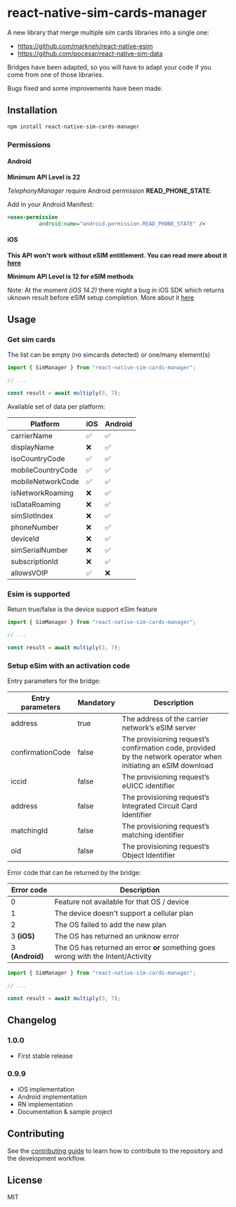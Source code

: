 # react-native-sim-cards-manager

A new library that merge multiple sim cards libraries into a single one:
- https://github.com/markneh/react-native-esim
- https://github.com/pocesar/react-native-sim-data

Bridges have been adapted, so you will have to adapt your code if you come from one of those libraries.

Bugs fixed and some improvements have been made.


## Installation

```sh
npm install react-native-sim-cards-manager
```

### Permissions

#### Android

**Minimum API Level is 22**

*TelephonyManager* require Android permission **READ_PHONE_STATE**:

Add in your Android Manifest:
```xml
<uses-permission
          android:name="android.permission.READ_PHONE_STATE" />
```

#### iOS

**This API won't work without eSIM entitlement. You can read more about it [here](https://stackoverflow.com/a/60162323)**

**Minimum API Level is 12 for eSIM methods**

Note: At the moment *(iOS 14.2)* there might a bug in iOS SDK which returns uknown result before eSIM setup completion. More about it [here](https://developer.apple.com/forums/thread/662001)

## Usage

### Get sim cards

The list can be empty (no simcards detected) or one/many element(s)

```ts
import { SimManager } from "react-native-sim-cards-manager";

// ...

const result = await multiply(3, 7);
```

Available set of data per platform:

| Platform          	| iOS 	| Android 	| 
|-------------------	|-----	|---------	|
| carrierName       	|  ✅  	|    ✅    	|
| displayName       	|  ❌  	|    ✅    	|
| isoCountryCode    	|  ✅  	|    ✅    	|
| mobileCountryCode 	|  ✅  	|    ✅    	|
| mobileNetworkCode 	|  ✅  	|    ✅    	|
| isNetworkRoaming  	|  ❌  	|    ✅    	|
| isDataRoaming     	|  ❌  	|    ✅    	|
| simSlotIndex      	|  ❌  	|    ✅    	|
| phoneNumber       	|  ❌  	|    ✅    	|
| deviceId          	|  ❌  	|    ✅    	|
| simSerialNumber   	|  ❌  	|    ✅    	|
| subscriptionId    	|  ❌  	|    ✅    	|
| allowsVOIP        	|  ✅  	|    ❌    	|

### Esim is supported

Return true/false is the device support eSim feature

```ts
import { SimManager } from "react-native-sim-cards-manager";

// ...

const result = await multiply(3, 7);
```

### Setup eSim with an activation code

Entry parameters for the bridge:

| Entry parameters 	| Mandatory 	| Description                                                                                                     	|
|------------------	|-----------	|-----------------------------------------------------------------------------------------------------------------	|
| address          	|    true   	| The address of the carrier network’s eSIM server                                                                	|
| confirmationCode 	|   false   	| The provisioning request’s confirmation code, provided by the network operator when initiating an eSIM download 	|
| iccid            	|   false   	| The provisioning request’s eUICC identifier                                                                     	|
| address          	|   false   	| The provisioning request’s Integrated Circuit Card Identifier                                                   	|
| matchingId       	|   false   	| The provisioning request’s matching identifier                                                                  	|
| oid              	|   false   	| The provisioning request’s Object Identifier                                                                    	|

Error code that can be returned by the bridge:

| Error code   	| Description                                                                       	|
|--------------	|-----------------------------------------------------------------------------------	|
| 0            	| Feature not available for that OS / device                                        	|
| 1            	| The device doesn't support a cellular plan                                        	|
| 2            	| The OS failed to add the new plan                                    	|
| 3 **(iOS)**    	| The OS has returned an unknow error                                               	|
| 3 **(Android)** 	| The OS has returned an error **or** something goes wrong with the Intent/Activity 	|
```ts
import { SimManager } from "react-native-sim-cards-manager";

// ...

const result = await multiply(3, 7);
```


## Changelog

### 1.0.0
- First stable release

### 0.9.9
- iOS implementation
- Android implementation
- RN implementation
- Documentation & sample project

## Contributing

See the [contributing guide](CONTRIBUTING.md) to learn how to contribute to the repository and the development workflow.

## License

MIT
